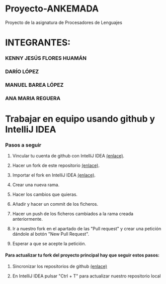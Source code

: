 # Proyecto-ANKEMADA
Proyecto de la asignatura de Procesadores de Lenguajes

# INTEGRANTES:

### KENNY JESÚS FLORES HUAMÁN
### DARÍO LÓPEZ
### MANUEL BAREA LÓPEZ
### ANA MARIA REGUERA

# Trabajar en equipo usando github y IntelliJ IDEA

### Pasos a seguir

1. Vincular tu cuenta de github con IntelliJ IDEA [(enlace)](https://www.jetbrains.com/help/idea/set-up-a-git-repository.html).
  
2. Hacer un fork de este repositorio [(enlace)](https://aprendegit.com/fork-de-repositorios-para-que-sirve/).
  
3. Importar el fork en IntelliJ IDEA [(enlace)](https://www.jetbrains.com/help/idea/import-project-or-module-wizard.html).
  
4. Crear una nueva rama.
  
5. Hacer los cambios que quieras.
  
6. Añadir y hacer un commit de los ficheros.

7. Hacer un push de los ficheros cambiados a la rama creada anteriormente.

8. Ir a nuestro fork en el apartado de las "Pull request" y crear una petición dándole al botón "New Pull Request".

9. Esperar a que se acepte la petición.

#### Para actualizar tu fork del proyecto principal hay que seguir estos pasos:

1. Sincronizar los repositorios de github [(enlace)](https://www.earthdatascience.org/courses/intro-to-earth-data-science/git-github/github-collaboration/update-github-repositories-with-changes-by-others/)

2. En IntelliJ IDEA pulsar "Ctrl + T" para actualizar nuestro repositorio local